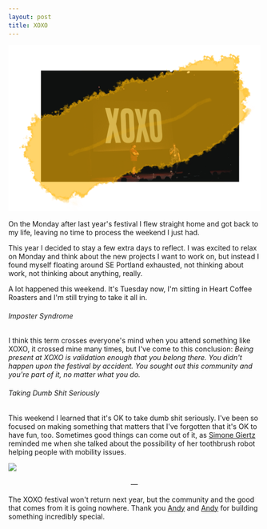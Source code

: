 ```yaml
---
layout: post
title: XOXO
---
```


![The Andys](/uploads/xoxo/xoxo.png)

On the Monday after last year's festival I flew straight home and got back to my life, leaving no time to process the weekend I just had.

This year I decided to stay a few extra days to reflect. I was excited to relax on Monday and think about the new projects I want to work on, but instead I found myself floating around SE Portland exhausted, not thinking about work, not thinking about anything, really.

A lot happened this weekend. It's Tuesday now, I'm sitting in Heart Coffee Roasters and I'm still trying to take it all in.

###### Imposter Syndrome
I think this term crosses everyone's mind when you attend something like XOXO, it crossed mine many times, but I've come to this conclusion: _Being present at XOXO is validation enough that you belong there. You didn't happen upon the festival by accident. You sought out this community and you're part of it, no matter what you do._

###### Taking Dumb Shit Seriously
This weekend I learned that it's OK to take dumb shit seriously. I've been so focused on making something that matters that I've forgotten that it's OK to have fun, too. Sometimes good things can come out of it, as [Simone Giertz](https://twitter.com/SimoneGiertz) reminded me when she talked about the possibility of her toothbrush robot helping people with mobility issues.

<img src="/uploads/xoxo/jynU3Y.gif" width="790px"/>

<p style="text-align:center!important;">—</p>

The XOXO festival won't return next year, but the community and the good that comes from it is going nowhere. Thank you [Andy](https://twitter.com/andymcmillan) and [Andy](https://twitter.com/waxpancake) for building something incredibly special.
